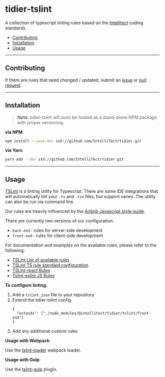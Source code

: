 # tidier-tslint

A collection of typescript linting rules based on the [Intellitect](https://github.com/intellitect) coding standards.

- [Contributing](#contributing)
- [Installation](#installation)
- [Usage](#usage)

---

## Contributing

If there are rules that need changed / updated, submit an [issue](https://github.com/IntelliTect/tidier/issues/new) or [pull request](https://github.com/IntelliTect/tidier/pulls).

---

## Installation

> **Note:**
> tidier-tslint will soon be hosted as a stand-alone NPM package with proper versioning.

**via NPM**:

```bash
npm install --save-dev ssh://github.com/IntelliTect/tidier.git
```

**via Yarn**:

```bash
yarn add --dev ssh://github.com/IntelliTect/tidier.git
```

---

## Usage

[TSLint](https://palantir.github.io/tslint/) is a linting utility for Typescript. There are some IDE integrations that will automatically lint your `.ts` and `.tsx` files, but support varies. The utility can also be run via command line.

Our rules are heavily influenced by the [Airbnb Javascript style guide](https://github.com/airbnb/javascript).

There are currently two versions of our configuration:

- `back-end`  : rules for server-side development
- `front-end` : rules for client-side development

For documentation and examples on the available rules, please refer to the following:

- [TSLint List of available rules](https://palantir.github.io/tslint/rules/)
- [TSLint TS rule standard configuration](https://github.com/palantir/tslint/blob/master/src/configs/latest.ts)
- [TSLint-react Rules](https://github.com/palantir/tslint-react)
- [Tslint-eslint JS Rules](https://github.com/buzinas/tslint-eslint-rules)

**To configure linting:**

1. Add a `tslint.json` file to your repository
2. Extend the tidier-tslint config
    ```
    {
      "extends": ["./node_modules/@intellitect/tidier/tslint/front-end"]
    }
    ```
3. Add any additional custom rules

**Usage with Webpack**:

Use the [tslint-loader](https://www.npmjs.com/package/tslint-loader) webpack loader.

**Usage with Gulp**:

Use the [tslint-gulp](https://www.npmjs.com/package/gulp-tslint) plugin.
